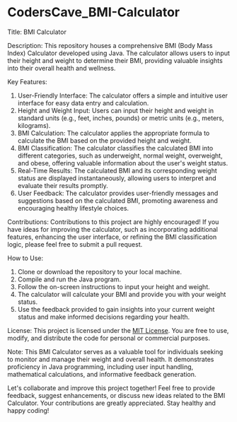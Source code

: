 # CodersCave_BMI-Calculator
Title: BMI Calculator

Description:
This repository houses a comprehensive BMI (Body Mass Index) Calculator developed using Java. The calculator allows users to input their height and weight to determine their BMI, providing valuable insights into their overall health and wellness.

Key Features:
1. User-Friendly Interface: The calculator offers a simple and intuitive user interface for easy data entry and calculation.
2. Height and Weight Input: Users can input their height and weight in standard units (e.g., feet, inches, pounds) or metric units (e.g., meters, kilograms).
3. BMI Calculation: The calculator applies the appropriate formula to calculate the BMI based on the provided height and weight.
4. BMI Classification: The calculator classifies the calculated BMI into different categories, such as underweight, normal weight, overweight, and obese, offering valuable information about the user's weight status.
5. Real-Time Results: The calculated BMI and its corresponding weight status are displayed instantaneously, allowing users to interpret and evaluate their results promptly.
6. User Feedback: The calculator provides user-friendly messages and suggestions based on the calculated BMI, promoting awareness and encouraging healthy lifestyle choices.

Contributions:
Contributions to this project are highly encouraged! If you have ideas for improving the calculator, such as incorporating additional features, enhancing the user interface, or refining the BMI classification logic, please feel free to submit a pull request.

How to Use:
1. Clone or download the repository to your local machine.
2. Compile and run the Java program.
3. Follow the on-screen instructions to input your height and weight.
4. The calculator will calculate your BMI and provide you with your weight status.
5. Use the feedback provided to gain insights into your current weight status and make informed decisions regarding your health.

License:
This project is licensed under the [MIT License](LICENSE.md). You are free to use, modify, and distribute the code for personal or commercial purposes.

Note:
This BMI Calculator serves as a valuable tool for individuals seeking to monitor and manage their weight and overall health. It demonstrates proficiency in Java programming, including user input handling, mathematical calculations, and informative feedback generation.

Let's collaborate and improve this project together! Feel free to provide feedback, suggest enhancements, or discuss new ideas related to the BMI Calculator. Your contributions are greatly appreciated. Stay healthy and happy coding!
